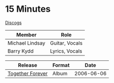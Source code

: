 # 15 Minutes

[Discogs](https://www.discogs.com/artist/5254381-15-Minutes-3)

| Member | Role |
|---|---|
| Michael Lindsay | Guitar, Vocals |
| Barry Kydd | Lyrics, Vocals |

| Release | Format | Date |
|---|---|---|
| [Together Forever](../releases/15-minutes-together-forever.md) | Album | 2006-06-06 |